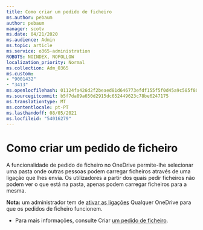 ```yaml
---
title: Como criar um pedido de ficheiro
ms.author: pebaum
author: pebaum
manager: scotv
ms.date: 04/21/2020
ms.audience: Admin
ms.topic: article
ms.service: o365-administration
ROBOTS: NOINDEX, NOFOLLOW
localization_priority: Normal
ms.collection: Adm_O365
ms.custom:
- "9001432"
- "3413"
ms.openlocfilehash: 01124fa426d2f2beaed81d646773efdf155f5f0d45a9c585f80913b111fa9598
ms.sourcegitcommit: b5f7da89a650d2915dc652449623c78be6247175
ms.translationtype: MT
ms.contentlocale: pt-PT
ms.lasthandoff: 08/05/2021
ms.locfileid: "54016279"
---
```

# <a name="how-to-create-a-file-request"></a>Como criar um pedido de ficheiro

A funcionalidade de pedido de ficheiro no OneDrive permite-lhe selecionar uma pasta onde outras pessoas podem carregar ficheiros através de uma ligação que lhes envia. Os utilizadores a partir dos quais pedir ficheiros não podem ver o que está na pasta, apenas podem carregar ficheiros para a mesma.

**Nota:** um administrador tem de [ativar as ligações](https://docs.microsoft.com/sharepoint/turn-external-sharing-on-or-off) Qualquer OneDrive para que os pedidos de ficheiro funcionem.

- Para mais informações, consulte Criar [um pedido de ficheiro](https://support.office.com/article/create-a-file-request-f54aa7f8-2589-4421-b351-d415fc3b83af).
